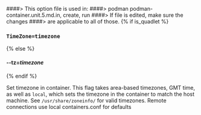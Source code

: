 ####> This option file is used in:
####>   podman podman-container.unit.5.md.in, create, run
####> If file is edited, make sure the changes
####> are applicable to all of those.
{% if is_quadlet %}
### `TimeZone=timezone`
{% else %}
#### **--tz**=*timezone*
{% endif %}

Set timezone in container. This flag takes area-based timezones, GMT time, as well as `local`, which sets the timezone in the container to match the host machine. See `/usr/share/zoneinfo/` for valid timezones.
Remote connections use local containers.conf for defaults
